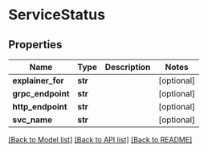 # ServiceStatus

## Properties
Name | Type | Description | Notes
------------ | ------------- | ------------- | -------------
**explainer_for** | **str** |  | [optional] 
**grpc_endpoint** | **str** |  | [optional] 
**http_endpoint** | **str** |  | [optional] 
**svc_name** | **str** |  | [optional] 

[[Back to Model list]](../README.md#documentation-for-models) [[Back to API list]](../README.md#documentation-for-api-endpoints) [[Back to README]](../README.md)


